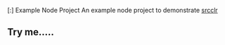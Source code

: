 [:] Example Node Project
An example node project to demonstrate [srcclr](https://www.srcclr.com)
## Try me.....
